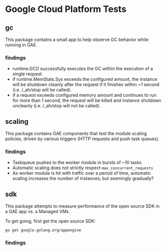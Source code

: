 # Google Cloud Platform Tests

## gc
This package contains a small app to help observe GC behavior while running
in GAE.

### findings
* runtime.GC() successfully executes the GC within the execution of a single
  request.
* if runtime.MemStats.Sys exceeds the configured amount, the instance will be
  shutdown cleanly after the request if it finishes within ~1 second (i.e.
  /_ah/stop will be called).
* if a request exceeds configured memory amount and continues to run for more
  than 1 second, the request will be killed and instance shutdown uncleanly
  (i.e. /_ah/stop will not be called).

## scaling
This package contains GAE components that test the module scaling policies,
driven by various triggers (HTTP requests and push task queues).

### findings

* Taskqueue pushes to the worker module in bursts of ~10 tasks
* Automatic scaling does not strictly respect `max_concurrent_requests`
* As worker module is hit with traffic over a period of time, automatic scaling
  increases the number of instances; but seemingly gradually?

## sdk
This package attempts to measure performance of the open source SDK in a GAE
app vs. a Managed VMs.

To get going, first get the open source SDK:

`go get google.golang.org/appengine`

### findings
